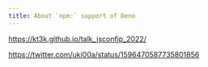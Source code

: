 ```yaml
---
title: About `npm:` support of Deno
---
```


https://kt3k.github.io/talk_jsconfjp_2022/

https://twitter.com/uki00a/status/1596470587735801856


